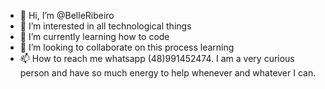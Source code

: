 - 👋 Hi, I’m @BelleRibeiro
- 👀 I’m interested in all technological things
- 🌱 I’m currently learning how to code
- 💞️ I’m looking to collaborate on this process learning
- 📫 How to reach me whatsapp (48)991452474.
I am a very curious person 
and have so much energy to help whenever and whatever I can. 

<!---
BelleRibeiro/BelleRibeiro is a ✨ special ✨ repository because its `README.md` (this file) appears on your GitHub profile.
You can click the Preview link to take a look at your changes.
--->
